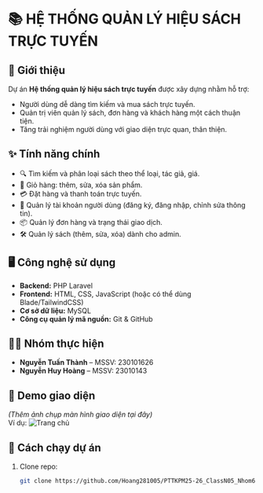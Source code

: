 # 📚 HỆ THỐNG QUẢN LÝ HIỆU SÁCH TRỰC TUYẾN

## 🌟 Giới thiệu
Dự án **Hệ thống quản lý hiệu sách trực tuyến** được xây dựng nhằm hỗ trợ:
- Người dùng dễ dàng tìm kiếm và mua sách trực tuyến.
- Quản trị viên quản lý sách, đơn hàng và khách hàng một cách thuận tiện.
- Tăng trải nghiệm người dùng với giao diện trực quan, thân thiện.

## ✨ Tính năng chính
- 🔍 Tìm kiếm và phân loại sách theo thể loại, tác giả, giá.
- 🛒 Giỏ hàng: thêm, sửa, xóa sản phẩm.
- 💳 Đặt hàng và thanh toán trực tuyến.
- 👤 Quản lý tài khoản người dùng (đăng ký, đăng nhập, chỉnh sửa thông tin).
- 📦 Quản lý đơn hàng và trạng thái giao dịch.
- 🛠️ Quản lý sách (thêm, sửa, xóa) dành cho admin.

## 🖥️ Công nghệ sử dụng
- **Backend:** PHP Laravel  
- **Frontend:** HTML, CSS, JavaScript (hoặc có thể dùng Blade/TailwindCSS)  
- **Cơ sở dữ liệu:** MySQL  
- **Công cụ quản lý mã nguồn:** Git & GitHub  

## 👨‍💻 Nhóm thực hiện
- **Nguyễn Tuấn Thành** – MSSV: 230101626  
- **Nguyễn Huy Hoàng** – MSSV: 23010143  

## 📸 Demo giao diện
*(Thêm ảnh chụp màn hình giao diện tại đây)*  
Ví dụ: ![Trang chủ](./images/homepage.png)

## 🚀 Cách chạy dự án
1. Clone repo:
   ```bash
   git clone https://github.com/Hoang281005/PTTKPM25-26_ClassN05_Nhom6.git
